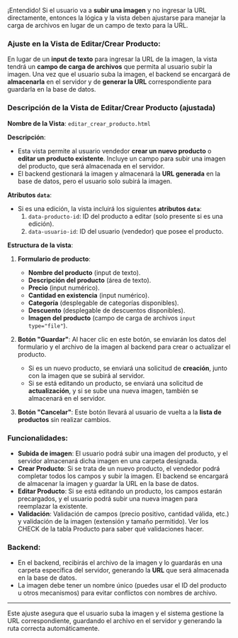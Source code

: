 ¡Entendido! Si el usuario va a **subir una imagen** y no ingresar la URL directamente, entonces la lógica y la vista deben ajustarse para manejar la carga de archivos en lugar de un campo de texto para la URL.

### Ajuste en la Vista de **Editar/Crear Producto**:

En lugar de un **input de texto** para ingresar la URL de la imagen, la vista tendrá un **campo de carga de archivos** que permita al usuario subir la imagen. Una vez que el usuario suba la imagen, el backend se encargará de **almacenarla** en el servidor y de **generar la URL** correspondiente para guardarla en la base de datos.

### Descripción de la Vista de **Editar/Crear Producto** (ajustada)

**Nombre de la Vista**: `editar_crear_producto.html`

**Descripción**:

- Esta vista permite al usuario vendedor **crear un nuevo producto** o **editar un producto existente**. Incluye un campo para subir una imagen del producto, que será almacenada en el servidor.
- El backend gestionará la imagen y almacenará la **URL generada** en la base de datos, pero el usuario solo subirá la imagen.

**Atributos `data`**:

- Si es una edición, la vista incluirá los siguientes **atributos `data`**:
  1. `data-producto-id`: ID del producto a editar (solo presente si es una edición).
  2. `data-usuario-id`: ID del usuario (vendedor) que posee el producto.

**Estructura de la vista**:

1. **Formulario de producto**:

   - **Nombre del producto** (input de texto).
   - **Descripción del producto** (área de texto).
   - **Precio** (input numérico).
   - **Cantidad en existencia** (input numérico).
   - **Categoría** (desplegable de categorías disponibles).
   - **Descuento** (desplegable de descuentos disponibles).
   - **Imagen del producto** (campo de carga de archivos `input type="file"`).

2. **Botón "Guardar"**: Al hacer clic en este botón, se enviarán los datos del formulario y el archivo de la imagen al backend para crear o actualizar el producto.

   - Si es un nuevo producto, se enviará una solicitud de **creación**, junto con la imagen que se subirá al servidor.
   - Si se está editando un producto, se enviará una solicitud de **actualización**, y si se sube una nueva imagen, también se almacenará en el servidor.

3. **Botón "Cancelar"**: Este botón llevará al usuario de vuelta a la **lista de productos** sin realizar cambios.

### Funcionalidades:

- **Subida de imagen**: El usuario podrá subir una imagen del producto, y el servidor almacenará dicha imagen en una carpeta designada.
- **Crear Producto**: Si se trata de un nuevo producto, el vendedor podrá completar todos los campos y subir la imagen. El backend se encargará de almacenar la imagen y guardar la URL en la base de datos.
- **Editar Producto**: Si se está editando un producto, los campos estarán precargados, y el usuario podrá subir una nueva imagen para reemplazar la existente.
- **Validación**: Validación de campos (precio positivo, cantidad válida, etc.) y validación de la imagen (extensión y tamaño permitido). Ver los CHECK de la tabla Producto para saber qué validaciones hacer.

### Backend:

- En el backend, recibirás el archivo de la imagen y lo guardarás en una carpeta específica del servidor, generando la **URL** que será almacenada en la base de datos.
- La imagen debe tener un nombre único (puedes usar el ID del producto u otros mecanismos) para evitar conflictos con nombres de archivo.

---

Este ajuste asegura que el usuario suba la imagen y el sistema gestione la URL correspondiente, guardando el archivo en el servidor y generando la ruta correcta automáticamente.
